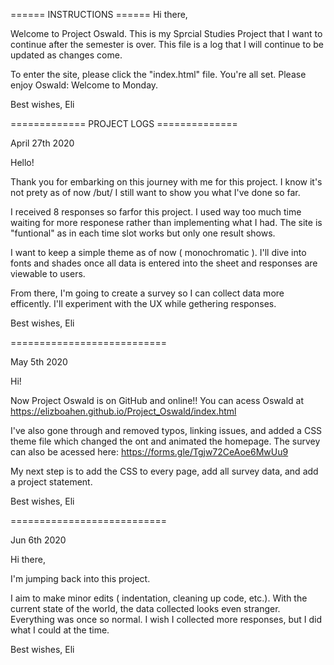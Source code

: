 ====== INSTRUCTIONS ======
Hi there,

Welcome to Project Oswald. This is my Sprcial Studies Project that I want to continue after the semester is over. This file is a log that I will continue to be updated as changes come.

To enter the site, please click the "index.html" file. You're all set. Please enjoy Oswald: Welcome to Monday.

Best wishes,
Eli

============= PROJECT LOGS ==============

April 27th 2020

Hello!

Thank you for embarking on this journey with me for this project. I know it's not prety as of now /but/ I still want to show you what I've done so far.

I received 8 responses so farfor this project. I used way too much time waiting for more responese rather than implementing what I had. The site is "funtional" as in each time slot works but only one result shows.

I want to keep a simple theme as of now ( monochromatic ). I'll dive into fonts and shades once all data is entered into the sheet and responses are viewable to users.

From there, I'm going to create a survey so I can collect data more efficently. I'll experiment with the UX while gethering responses.

Best wishes,
Eli

===========================

May 5th 2020

Hi!

Now Project Oswald is on GitHub and online!! You can acess Oswald at https://elizboahen.github.io/Project_Oswald/index.html

I've also gone through and removed typos, linking issues, and added a CSS theme file which changed the ont and animated the homepage. The survey can also be acessed here: https://forms.gle/Tgjw72CeAoe6MwUu9

My next step is to add the CSS to every page, add all survey data, and add a project statement.

Best wishes,
Eli


===========================

Jun 6th 2020

Hi there,

I'm jumping back into this project.

I aim to make minor edits ( indentation, cleaning up code, etc.). With the current state of the world, the data collected looks even stranger. Everything was once so normal. I wish I collected more responses, but I did what I could at the time.

Best wishes,
Eli
